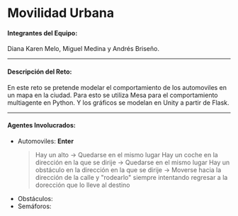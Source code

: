 # Movilidad Urbana
#### Integrantes del Equipo: 
Diana Karen Melo, Miguel Medina y Andrés Briseño.
___
#### Descripción del Reto: 
En este reto se pretende modelar el comportamiento de los automoviles en un mapa en la ciudad. Para esto se utiliza Mesa para el comportamiento multiagente en Python. Y los gráficos se modelan en Unity a partir de Flask.
___
#### Agentes Involucrados: 
* Automoviles: **Enter**
  > Hay un alto &rarr; Quedarse en el mismo lugar 
  > Hay un coche en la dirección en la que se dirije  &rarr; Quedarse en el mismo lugar 
  > Hay un obstáculo en la dirección en la que se dirije  &rarr; Moverse hacia la dirección de la calle y "rodearlo" siempre intentando regresar a la dorección que lo lleve al destino
* Obstáculos:
* Semáforos:
